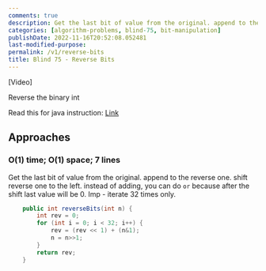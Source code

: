 ```yaml
---
comments: true
description: Get the last bit of value from the original. append to the reverse one. shift reverse one to the left. instead of adding, you can do `or` because after the shift last value will be 0. Imp - iterate 32 times only.
categories: [algorithm-problems, blind-75, bit-manipulation]
publishDate: 2022-11-16T20:52:08.052481
last-modified-purpose:
permalink: /v1/reverse-bits
title: Blind 75 - Reverse Bits
---
```


[Video]

Reverse the binary int

Read this for java instruction: [Link](https://leetcode.com/problems/reverse-bits/)

## Approaches

### O(1) time; O(1) space; 7 lines

Get the last bit of value from the original. append to the reverse one. shift reverse one to the left. instead of adding, you can do `or` because after the shift last value will be 0. Imp - iterate 32 times only.

```java
    public int reverseBits(int n) {
        int rev = 0;
        for (int i = 0; i < 32; i++) {
            rev = (rev << 1) + (n&1);            
            n = n>>1;
        }
        return rev;
    }
```